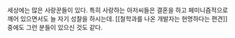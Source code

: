 세상에는 많은 사랑꾼들이 있다. 특히 사랑하는 아저씨들은 결혼을 하고 페미니즘적으로 깨어 있으면서도 늘 자기 성찰을 하시는데. [[철학과를 나온 개발자는 현명하다는 편견]] 중에도 그런 분들이 있으신 것도 같다.
